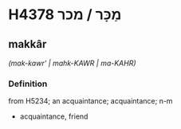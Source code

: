 # H4378 מַכָּר / מכר

## makkâr

_(mak-kawr' | mahk-KAWR | ma-KAHR)_

### Definition

from H5234; an acquaintance; acquaintance; n-m

- acquaintance, friend
